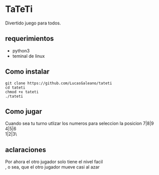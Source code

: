 # TaTeTi

Divertido juego para todos.

## requerimientos
- python3
- teminal de linux

## Como instalar
`git clone https://github.com/LucasGaleano/tateti`\
`cd tateti`\
`chmod +x tateti`\
`./tateti`

## Como jugar
Cuando sea tu turno utlizar los numeros para seleccion la posicion
7|8|9\
4|5|6\
1|2|3\

aclaraciones
---
Por ahora el otro jugador solo tiene el nivel facil\
, o sea, que el otro jugador mueve casi al azar
